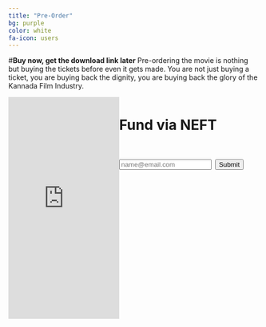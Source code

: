 ```yaml
---
title: "Pre-Order"
bg: purple
color: white
fa-icon: users
---
```

#**Buy now, get the download link later**
Pre-ordering the movie is nothing but buying the tickets before even it gets made. You are not just buying a ticket, you are buying back the dignity, you are buying back the glory of the Kannada Film Industry.
<style>

#p {
display: inline-block;
}

</style>
<div>
<iframe style="float: left" src="https://www.indiegogo.com/project/to-make-c10-h14-n2-film-in-kannada/embedded" width="222px" height="445px" frameborder="0" scrolling="no"></iframe>

<script>!function(){function provide(t,n){n(function(n){modules[t]=n})}function using(){for(var t,n=Array.prototype.slice.call(arguments,0,-1),e=0,r=[],i=arguments[arguments.length-1];t=n[e];e++){if(!modules[t])throw"[TWITTER] Module dependency missing: "+t;r.push(modules[t])}i&&i.apply(window,r)}var modules={};provide("i18n/languages",function(t){t(["hi","zh-cn","fr","zh-tw","msa","fil","fi","sv","pl","ja","ko","de","it","pt","es","ru","id","tr","da","no","nl","hu","fa","ar","ur","he","th"])}),provide("util/util",function(t){function n(t){return t&&String(t).toLowerCase().indexOf("[native code]")>-1}function e(t){return p(arguments,function(n){i(n,function(n,e){t[n]=e})}),t}function r(t){return i(t,function(n,e){c(e)&&(r(e),s(e)&&delete t[n]),(void 0===e||null===e||""===e)&&delete t[n]}),t}function i(t,n){for(var e in t)(!t.hasOwnProperty||t.hasOwnProperty(e))&&n(e,t[e]);return t}function o(t){return{}.toString.call(t).match(/\s([a-zA-Z]+)/)[1].toLowerCase()}function u(t,n){return t==o(n)}function a(t,n,e){return e=e||[],function(){var r=m(arguments,function(t){return t});return t.apply(n,e.concat(r))}}function c(t){return t===Object(t)}function s(t){if(!c(t))return!1;if(Object.keys)return!Object.keys(t).length;for(var n in t)if(t.hasOwnProperty(n))return!1;return!0}function f(t,n){window.setTimeout(function(){t.call(n||null)},0)}function l(t){return Array.prototype.slice.call(t)}var d=function(){var t=Array.prototype.indexOf;return n(t)?function(n,e){return n?t.apply(n,[e]):-1}:function(t,n){if(!t)return-1;for(var e=0,r=t.length;r>e;e++)if(n==t[e])return e;return-1}}(),p=function(){var t=Array.prototype.forEach;return n(t)?function(n,e){n&&e&&t.apply(n,[e])}:function(t,n){if(t&&n)for(var e=0,r=t.length;r>e;e++)n(t[e],e)}}(),h=function(){var t=Array.prototype.filter;return n(t)?function(n,e){return n?e?t.apply(n,[e]):n:null}:function(t,n){if(!t)return null;if(!n)return t;for(var e=[],r=0,i=t.length;i>r;r++)n(t[r])&&e.push(t[r]);return e}}(),m=function(){var t=Array.prototype.map;return n(t)?function(n,e){return n?e?t.apply(n,[e]):n:null}:function(t,n){if(!t)return null;if(!n)return t;for(var e=[],r=0,i=t.length;i>r;r++)e.push(n(t[r]));return e}}(),w=function(){var t=Array.prototype.reduce;return n(t)?function(n,e,r){return n?e?t.apply(n,[e,r]):r:null}:function(t,n,e){if(!t)return null;if(!n)return e;for(var r=e,i=0,o=t.length;o>i;i++)r=n(r,t[i],i,t);return r}}(),g=function(){var t=String.prototype.trim;return n(t)?function(n){return n&&t.apply(n)}:function(t){return t&&t.replace(/(^\s+|\s+$)/g,"")}}(),v=n(Object.create)?Object.create:function(t){function n(){}return n.prototype=t,new n};t({aug:e,async:f,compact:r,forIn:i,forEach:p,filter:h,map:m,reduce:w,trim:g,indexOf:d,isNative:n,isObject:c,isEmptyObject:s,createObject:v,bind:a,toType:o,isType:u,toRealArray:l})}),provide("util/typevalidator",function(t){using("util/util",function(n){function e(t){return void 0!==t&&null!==t&&""!==t}function r(t){return o(t)&&t%1===0}function i(t){return o(t)&&!r(t)}function o(t){return e(t)&&!isNaN(t)}function u(t){return e(t)&&"array"==n.toType(t)}function a(t){if(!e(t))return!1;switch(t){case"on":case"ON":case"true":case"TRUE":return!0;case"off":case"OFF":case"false":case"FALSE":return!1;default:return!!t}}function c(t){return o(t)?t:void 0}function s(t){return i(t)?t:void 0}function f(t){return r(t)?t:void 0}t({hasValue:e,isInt:r,isFloat:i,isNumber:o,isArray:u,asInt:f,asFloat:s,asNumber:c,asBoolean:a})})}),provide("tfw/util/globals",function(t){using("util/typevalidator",function(n){function e(){var t,n,e=document.getElementsByTagName("meta"),r=0;for(o={};t=e[r];r++)/^twitter:/.test(t.name)&&(n=t.name.replace(/^twitter:/,""),o[n]=t.content)}function r(t){return o[t]}function i(t){return n.asBoolean(t)&&(o.dnt=!0),n.asBoolean(o.dnt)}var o;e(),t({init:e,val:r,dnt:i})})}),provide("util/logger",function(t){using("util/util",function(n){function e(){c("info",n.toRealArray(arguments))}function r(){c("warn",n.toRealArray(arguments))}function i(){c("error",n.toRealArray(arguments))}function o(t){l&&(f[t]=a())}function u(t){var n;l&&(f[t]?(n=a(),e("_twitter",t,n-f[t])):i("timeEnd() called before time() for id: ",t))}function a(){return window.performance&&+window.performance.now()||+new Date}function c(t,n){if(window[s]&&window[s][t])switch(n.length){case 1:window[s][t](n[0]);break;case 2:window[s][t](n[0],n[1]);break;case 3:window[s][t](n[0],n[1],n[2]);break;case 4:window[s][t](n[0],n[1],n[2],n[3]);break;case 5:window[s][t](n[0],n[1],n[2],n[3],n[4]);break;default:0!==n.length&&window[s].warn&&window[s].warn("too many params passed to logger."+t)}}var s=["con","sole"].join(""),f={},l=!!~location.href.indexOf("tw_debug=true");t({info:e,warn:r,error:i,time:o,timeEnd:u})})}),provide("util/domready",function(t){function n(){o=1;for(var t=0,n=u.length;n>t;t++)u[t]()}var e,r,i,o=0,u=[],a=!1,c=document.createElement("a"),s="DOMContentLoaded",f="addEventListener",l="onreadystatechange";/^loade|c/.test(document.readyState)&&(o=1),document[f]&&document[f](s,r=function(){document.removeEventListener(s,r,a),n()},a),c.doScroll&&document.attachEvent(l,e=function(){/^c/.test(document.readyState)&&(document.detachEvent(l,e),n())}),i=c.doScroll?function(t){window.self!=window.top?o?t():u.push(t):!function(){try{c.doScroll("left")}catch(n){return setTimeout(function(){i(t)},50)}t()}()}:function(t){o?t():u.push(t)},t(i)}),provide("util/env",function(t){using("util/domready","util/typevalidator","util/logger","tfw/util/globals",function(n,e,r,i){function o(t){return t=t||window,t.devicePixelRatio?t.devicePixelRatio>=1.5:t.matchMedia?t.matchMedia("only screen and (min-resolution: 144dpi)").matches:!1}function u(t){return t=t||v,/(Trident|MSIE \d)/.test(t)}function a(t){return t=t||v,/MSIE 6/.test(t)}function c(t){return t=t||v,/MSIE 7/.test(t)}function s(t){return t=t||v,/MSIE 8/.test(t)}function f(t){return t=t||v,/MSIE 9/.test(t)}function l(t){return t=t||v,/(iPad|iPhone|iPod)/.test(t)}function d(t){return t=t||v,/^Mozilla\/5\.0 \(Linux; (U; )?Android/.test(t)}function p(){return y}function h(t,n){return t=t||window,n=n||v,t.postMessage&&!(u(n)&&t.opener)}function m(t){t=t||navigator;try{return!!t.plugins["Shockwave Flash"]||!!new ActiveXObject("ShockwaveFlash.ShockwaveFlash")}catch(n){return!1}}function w(t,n,e){return t=t||window,n=n||navigator,e=e||v,"ontouchstart"in t||/Opera Mini/.test(e)||n.msMaxTouchPoints>0}function g(){var t=document.body.style;return void 0!==t.transition||void 0!==t.webkitTransition||void 0!==t.mozTransition||void 0!==t.oTransition||void 0!==t.msTransition}var v=window.navigator.userAgent,y=!1,b=!1,_="twitter-csp-test";window.twttr=window.twttr||{},twttr.verifyCSP=function(t){var n=document.getElementById(_);b=!0,y=!!t,n&&n.parentNode.removeChild(n)},n(function(){var t;return a()||c()?y=!1:e.asBoolean(i.val("widgets:csp"))?y=!0:(t=document.createElement("script"),t.id=_,t.text="twttr.verifyCSP(false);",document.body.appendChild(t),void window.setTimeout(function(){b||(r.warn('TWITTER: Content Security Policy restrictions may be applied to your site. Add <meta name="twitter:widgets:csp" content="on"> to supress this warning.'),r.warn("TWITTER: Please note: Not all embedded timeline and embedded Tweet functionality is supported when CSP is applied."))},5e3))}),t({retina:o,anyIE:u,ie6:a,ie7:c,ie8:s,ie9:f,ios:l,android:d,cspEnabled:p,flashEnabled:m,canPostMessage:h,touch:w,cssTransitions:g})})}),provide("util/querystring",function(t){function n(t){return encodeURIComponent(t).replace(/\+/g,"%2B").replace(/'/g,"%27")}function e(t){return decodeURIComponent(t)}function r(t){var e,r=[];for(e in t)null!==t[e]&&"undefined"!=typeof t[e]&&r.push(n(e)+"="+n(t[e]));return r.sort().join("&")}function i(t){var n,r,i,o,u={};if(t)for(n=t.split("&"),o=0;i=n[o];o++)r=i.split("="),2==r.length&&(u[e(r[0])]=e(r[1]));return u}function o(t,n){var e=r(n);return e.length>0?t.indexOf("?")>=0?t+"&"+r(n):t+"?"+r(n):t}function u(t){var n=t&&t.split("?");return 2==n.length?i(n[1]):{}}t({url:o,decodeURL:u,decode:i,encode:r,encodePart:n,decodePart:e})}),provide("util/params",function(t){using("util/querystring",function(n){var e,r,i;e=function(t){var e=t.search.substr(1);return n.decode(e)},r=function(t){var e=t.href,r=e.indexOf("#"),i=0>r?"":e.substring(r+1);return n.decode(i)},i=function(t){var n,i={},o=e(t),u=r(t);for(n in o)o.hasOwnProperty(n)&&(i[n]=o[n]);for(n in u)u.hasOwnProperty(n)&&(i[n]=u[n]);return i},t({combined:i,fromQuery:e,fromFragment:r})})}),provide("tfw/util/env",function(t){using("util/params",function(n){function e(){var t=36e5,e=n.combined(document.location)._;return void 0!==r?r:(r=!1,e&&/^\d+$/.test(e)&&(r=+new Date-parseInt(e)<t),r)}var r;t({isDynamicWidget:e})})}),provide("util/widgetrpc",function(t){using("tfw/util/env","util/env",function(n,e){function r(){if(o)return o;if(n.isDynamicWidget()){var t,r=0,i=parent.frames.length;try{if(o=parent.frames[c])return o}catch(u){}if(e.anyIE())for(;i>r;r++)try{if(t=parent.frames[r],t&&"function"==typeof t.openIntent)return o=t}catch(u){}}}function i(){var t,e,o,a,c,d,p={};if("function"===(typeof arguments[0]).toLowerCase()?p.success=arguments[0]:p=arguments[0],t=p.success||function(){},e=p.timeout||function(){},o=p.nohub||function(){},a=p.complete||function(){},c=void 0!==p.attempt?p.attempt:l,!n.isDynamicWidget()||u)return o(),a(),!1;d=r(),c--;try{if(d&&d.trigger)return t(d),void a()}catch(h){}return 0>=c?(u=!0,e(),void a()):+new Date-s>f*l?(u=!0,void o()):void window.setTimeout(function(){i({success:t,timeout:e,nohub:o,attempt:c,complete:a})},f)}var o,u,a="twttrHubFrameSecure",c="http:"==document.location.protocol?"twttrHubFrame":a,s=+new Date,f=100,l=20;t({withHub:i,contextualHubId:c,secureHubId:a})})}),provide("xd/json2",function(exports){function f(t){return 10>t?"0"+t:t}function quote(t){return escapable.lastIndex=0,escapable.test(t)?'"'+t.replace(escapable,function(t){var n=meta[t];return"string"==typeof n?n:"\\u"+("0000"+t.charCodeAt(0).toString(16)).slice(-4)})+'"':'"'+t+'"'}function str(t,n){var e,r,i,o,u,a=gap,c=n[t];switch(c&&"object"==typeof c&&"function"==typeof c.toJSON&&(c=c.toJSON(t)),"function"==typeof rep&&(c=rep.call(n,t,c)),typeof c){case"string":return quote(c);case"number":return isFinite(c)?String(c):"null";case"boolean":case"null":return String(c);case"object":if(!c)return"null";if(gap+=indent,u=[],"[object Array]"===Object.prototype.toString.apply(c)){for(o=c.length,e=0;o>e;e+=1)u[e]=str(e,c)||"null";return i=0===u.length?"[]":gap?"[\n"+gap+u.join(",\n"+gap)+"\n"+a+"]":"["+u.join(",")+"]",gap=a,i}if(rep&&"object"==typeof rep)for(o=rep.length,e=0;o>e;e+=1)r=rep[e],"string"==typeof r&&(i=str(r,c),i&&u.push(quote(r)+(gap?": ":":")+i));else for(r in c)Object.hasOwnProperty.call(c,r)&&(i=str(r,c),i&&u.push(quote(r)+(gap?": ":":")+i));return i=0===u.length?"{}":gap?"{\n"+gap+u.join(",\n"+gap)+"\n"+a+"}":"{"+u.join(",")+"}",gap=a,i}}window.JSON||(window.JSON={}),"function"!=typeof Date.prototype.toJSON&&(Date.prototype.toJSON=function(){return isFinite(this.valueOf())?this.getUTCFullYear()+"-"+f(this.getUTCMonth()+1)+"-"+f(this.getUTCDate())+"T"+f(this.getUTCHours())+":"+f(this.getUTCMinutes())+":"+f(this.getUTCSeconds())+"Z":null},String.prototype.toJSON=Number.prototype.toJSON=Boolean.prototype.toJSON=function(){return this.valueOf()});var cx=/[\u0000\u00ad\u0600-\u0604\u070f\u17b4\u17b5\u200c-\u200f\u2028-\u202f\u2060-\u206f\ufeff\ufff0-\uffff]/g,escapable=/[\\\"\x00-\x1f\x7f-\x9f\u00ad\u0600-\u0604\u070f\u17b4\u17b5\u200c-\u200f\u2028-\u202f\u2060-\u206f\ufeff\ufff0-\uffff]/g,gap,indent,meta={"\b":"\\b","":"\\t","\n":"\\n","\f":"\\f","\r":"\\r",'"':'\\"',"\\":"\\\\"},rep;"function"!=typeof JSON.stringify&&(JSON.stringify=function(t,n,e){var r;if(gap="",indent="","number"==typeof e)for(r=0;e>r;r+=1)indent+=" ";else"string"==typeof e&&(indent=e);if(rep=n,n&&"function"!=typeof n&&("object"!=typeof n||"number"!=typeof n.length))throw new Error("JSON.stringify");return str("",{"":t})}),"function"!=typeof JSON.parse&&(JSON.parse=function(text,reviver){function walk(t,n){var e,r,i=t[n];if(i&&"object"==typeof i)for(e in i)Object.hasOwnProperty.call(i,e)&&(r=walk(i,e),void 0!==r?i[e]=r:delete i[e]);return reviver.call(t,n,i)}var j;if(cx.lastIndex=0,cx.test(text)&&(text=text.replace(cx,function(t){return"\\u"+("0000"+t.charCodeAt(0).toString(16)).slice(-4)})),/^[\],:{}\s]*$/.test(text.replace(/\\(?:["\\\/bfnrt]|u[0-9a-fA-F]{4})/g,"@").replace(/"[^"\\\n\r]*"|true|false|null|-?\d+(?:\.\d*)?(?:[eE][+\-]?\d+)?/g,"]").replace(/(?:^|:|,)(?:\s*\[)+/g,"")))return j=eval("("+text+")"),"function"==typeof reviver?walk({"":j},""):j;throw new SyntaxError("JSON.parse")}),exports(JSON)}),provide("util/iframe",function(t){using("util/util",function(n){t(function(t,e,r){var i;if(r=r||document,t=t||{},e=e||{},t.name){try{i=r.createElement('<iframe name="'+t.name+'"></iframe>')}catch(o){i=r.createElement("iframe"),i.name=t.name}delete t.name}else i=r.createElement("iframe");return t.id&&(i.id=t.id,delete t.id),i.allowtransparency="true",i.scrolling="no",i.setAttribute("frameBorder",0),i.setAttribute("allowTransparency",!0),n.forIn(t,function(t,n){i.setAttribute(t,n)}),n.forIn(e,function(t,n){i.style[t]=n}),i})})}),provide("util/tld",function(t){function n(t){return t in i?i[t]:i[t]=r.test(t)}function e(){return n(document.location.host)}var r=/^[^#?]*\.(gov|mil)(:\d+)?([#?].*)?$/i,i={};t({isUrlSensitive:n,isHostPageSensitive:e})}),provide("util/promise",function(t){using("util/util",function(n){var e=function(t){try{var n=t.then;if("function"==typeof n)return!0}catch(e){}return!1},r=function(t){Error.call(this,t)};r.prototype=n.createObject(Error.prototype);var i=function(){var t=[];return t.pump=function(e){n.async(function(){for(var n=t.length,r=0;n>r;)r++,t.shift()(e)})},t},o=function(t,r,i,o,u,a){var c=!1,s=this,f=function(t){n.async(function(){a("fulfilled"),o(t),r.pump(t)})},l=function(t){n.async(function(){a("rejected"),u(t),i.pump(t)})},d=function(t){return e(t)?void t.then(d,l):void f(t)},p=function(t){return function(n){c||(c=!0,t(n))}};this.resolve=p(d,"resolve"),this.fulfill=p(f,"fulfill"),this.reject=p(l,"reject"),this.cancel=function(){s.reject(new Error("Cancel"))},this.timeout=function(){s.reject(new Error("Timeout"))},a("pending")},u=function(t){var n,e,r=new i,u=new i,a="pending";this._addAcceptCallback=function(t){r.push(t),"fulfilled"==a&&r.pump(n)},this._addRejectCallback=function(t){u.push(t),"rejected"==a&&u.pump(e)};var c=new o(this,r,u,function(t){n=t},function(t){e=t},function(t){a=t});try{t&&t(c)}catch(s){c.reject(s)}},a=function(t){return"function"==typeof t},c=function(t,e,r){return a(t)?function(){try{var n=t.apply(null,arguments);e.resolve(n)}catch(r){e.reject(r)}}:n.bind(e[r],e)},s=function(t,n,e){return a(t)&&e._addAcceptCallback(t),a(n)&&e._addRejectCallback(n),e};n.aug(u.prototype,{then:function(t,n){var e=this;return new u(function(r){s(c(t,r,"resolve"),c(n,r,"reject"),e)})},"catch":function(t){var n=this;return new u(function(e){s(null,c(t,e,"reject"),n)})}}),u.isThenable=e;var f=function(t){return n.map(t,u.resolve)};u.any=function(){var t=f(arguments);return new u(function(e){if(t.length){var r=!1,i=function(t){r||(r=!0,e.resolve(t))},o=function(t){r||(r=!0,e.reject(t))};n.forEach(t,function(t){t.then(i,o)})}else e.reject("No futures passed to Promise.any()")})},u.every=function(){var t=f(arguments);return new u(function(e){if(t.length){var r=new Array(t.length),i=0,o=function(n,o){i++,r[n]=o,i==t.length&&e.resolve(r)};n.forEach(t,function(t,r){t.then(n.bind(o,null,[r]),e.reject)})}else e.reject("No futures passed to Promise.every()")})},u.some=function(){var t=f(arguments);return new u(function(e){if(t.length){var r=0,i=function(){r++,r==t.length&&e.reject()};n.forEach(t,function(t){t.then(e.resolve,i)})}else e.reject("No futures passed to Promise.some()")})},u.fulfill=function(t){return new u(function(n){n.fulfill(t)})},u.resolve=function(t){return new u(function(n){n.resolve(t)})},u.reject=function(t){return new u(function(n){n.reject(t)})},t(u)})}),provide("util/donottrack",function(t){using("util/tld","tfw/util/globals",function(n,e){t(function(t,r){var i=/https?:\/\/([^\/]+).*/i;return t=t||document.referrer,t=i.test(t)&&RegExp.$1,r=r||document.location.host,e.dnt()?!0:n.isUrlSensitive(r)?!0:t&&n.isUrlSensitive(t)?!0:document.navigator?1==document.navigator.doNotTrack:navigator?1==navigator.doNotTrack||1==navigator.msDoNotTrack:!1})})}),provide("sandbox/baseframe",function(t){using("util/domready","util/env","util/iframe","util/promise","util/util",function(n,e,r,i,o){function u(t,n,e,u){var a;this.readyPromise=new i(o.bind(function(t){this.resolver=t},this)),this.attrs=t||{},this.styles=n||{},this.appender=e||function(t){document.body.appendChild(t)},this.layout=u||function(t){return new i(function(n){return n.fulfill(t())})},this.frame=a=r(this.attrs,this.styles),a.onreadystatechange=a.onload=this.getCallback(this.onLoad),this.layout(o.bind(function(){this.appender(a)},this))}var a=0;window.twttr=window.twttr||{},window.twttr.sandbox=window.twttr.sandbox||{},u.prototype.getCallback=function(t){var n=this,e=!1;return function(){e||(e=!0,t.call(n))}},u.prototype.registerCallback=function(t){var n="cb"+a++;return window.twttr.sandbox[n]=t,n},u.prototype.onLoad=function(){try{this.document=this.frame.contentWindow.document}catch(t){return void this.setDocDomain()}this.writeStandardsDoc(),this.resolver.fulfill(this)},u.prototype.ready=function(){return this.readyPromise},u.prototype.setDocDomain=function(){var t=r(this.attrs,this.styles),n=this.registerCallback(this.getCallback(this.onLoad));t.src=["javascript:",'document.write("");',"try { window.parent.document; }","catch (e) {",'document.domain="'+document.domain+'";',"}",'window.parent.twttr.sandbox["'+n+'"]();'].join(""),this.layout(o.bind(function(){this.frame.parentNode.removeChild(this.frame),this.frame=null,this.appender?this.appender(t):document.body.appendChild(t),this.frame=t},this))},u.prototype.writeStandardsDoc=function(){if(e.anyIE()&&!e.cspEnabled()){var t=["<!DOCTYPE html>","<html>","<head>","<scr","ipt>","try { window.parent.document; }",'catch (e) {document.domain="'+document.domain+'";}',"</scr","ipt>","</head>","<body></body>","</html>"].join("");this.document.write(t),this.document.close()}},t(u)})}),provide("sandbox/minimal",function(t){using("sandbox/baseframe","util/env","util/promise","util/util",function(n,e,r,i){function o(t,n){t&&(this._frame=t,this._win=t.contentWindow,this._doc=this._win.document,this._body=this._doc.body,this._head=this._body.parentNode.children[0],this.layout=n)}i.aug(o.prototype,{createElement:function(t){return this._doc.createElement(t)},createDocumentFragment:function(){return this._doc.createDocumentFragment()},appendChild:function(t){return this.layout(i.bind(function(){return this._body.appendChild(t)},this))},setBaseTarget:function(t){var n=this._doc.createElement("base");return n.target=t,this.layout(i.bind(function(){return this._head.appendChild(n)},this))},setTitle:function(t){t&&(this._frame.title=t)},element:function(){return this._frame},document:function(){return this._doc}}),o.createSandbox=function(t,e,r,i){var u=new n(t,e,r,i);return u.ready().then(function(t){return new o(t.frame,t.layout)})},t(o)})}),provide("dom/delegate",function(t){using("util/util",function(n){function e(t){var n=t.getAttribute("data-twitter-event-id");return n?n:(t.setAttribute("data-twitter-event-id",++w),w)}function r(t,n,e){var r=0,i=t&&t.length||0;for(r=0;i>r;r++)t[r].call(n,e)}function i(t,n,e){for(var o=e||t.target||t.srcElement,u=o.className.split(" "),a=0,c=u.length;c>a;a++)r(n["."+u[a]],o,t);r(n[o.tagName],o,t),t.cease||o!==this&&i.call(this,t,n,o.parentElement||o.parentNode)}function o(t,n,e,r){function o(r){i.call(t,r,e[n])}function a(){i.call(t,t.ownerDocument.parentWindow.event,e[n])}return t.addEventListener?(u(t,o,n,r),void t.addEventListener(n,o,!1)):void(t.attachEvent&&(u(t,a,n,r),t.attachEvent("on"+n,a)))}function u(t,n,e,r){t.id&&(g[t.id]=g[t.id]||[],g[t.id].push({el:t,listener:n,type:e,rootId:r}))}function a(t){var e=g[t];e&&(n.forEach(e,function(t){c(t.el,t.type,t.listener),delete m[t.rootId]}),delete g[t])}function c(t,n,e){t&&t.removeEventListener&&t.removeEventListener(n,e),t&&t.detachEvent&&t.detachEvent(n,e)}function s(t,n,r,i){var u=e(t);m[u]=m[u]||{},m[u][n]||(m[u][n]={},o(t,n,m[u],u)),m[u][n][r]=m[u][n][r]||[],m[u][n][r].push(i)}function f(t,n,e){t.addEventListener?t.addEventListener(n,e,!1):t.attachEvent("on"+n,function(){e(window.event)})}function l(t,n,r){var o=e(n),u=m[o]&&m[o];i.call(n,{target:r},u[t])}function d(t){return h(t),p(t),!1}function p(t){t&&t.preventDefault?t.preventDefault():t.returnValue=!1}function h(t){t&&(t.cease=!0)&&t.stopPropagation?t.stopPropagation():t.cancelBubble=!0}var m={},w=-1,g={};t({stop:d,stopPropagation:h,preventDefault:p,delegate:s,on:f,simulate:l,removeDelegatesForWidget:a,off:c})})}),provide("dom/cookie",function(t){using("util/util",function(n){t(function(t,e,r){var i,o,u,a,c=n.aug({},r);return arguments.length>1&&"[object Object]"!==String(e)?((null===e||void 0===e)&&(c.expires=-1),"number"==typeof c.expires&&(i=c.expires,o=new Date((new Date).getTime()+60*i*1e3),c.expires=o),e=String(e),document.cookie=[encodeURIComponent(t),"=",c.raw?e:encodeURIComponent(e),c.expires?"; expires="+c.expires.toUTCString():"",c.path?"; path="+c.path:"",c.domain?"; domain="+c.domain:"",c.secure?"; secure":""].join("")):(c=e||{},a=c.raw?function(t){return t}:decodeURIComponent,(u=new RegExp("(?:^|; )"+encodeURIComponent(t)+"=([^;]*)").exec(document.cookie))?a(u[1]):null)})})}),provide("tfw/util/tracking",function(t){var n="3b8b35c298c308d5929861124acca0d86c839730:1414619355";using("dom/cookie","dom/delegate","sandbox/minimal","util/donottrack","util/promise","util/querystring","util/tld","tfw/util/env","util/iframe","util/util","xd/json2",function(e,r,i,o,u,a,c,s,f,l){function d(){return F?U:(i.createSandbox({id:"rufous-sandbox"},{display:"none"}).then(l.bind(function(t){P=t,A=T(),M=I(),R.fulfill([A,M])},this)),F=!0,U)}function p(t,n,e,r){return h(t,n,e,r,2)}function h(t,n,e,r,i){var o=!l.isObject(t),u=n?!l.isObject(n):!1;o||u||v(S(t),O(n,e,r,i),!0)}function m(t,n,e,r,i){var o=w(t.target||t.srcElement);o.action=i||"click",h(o,n,e,r)}function w(t,n){var e;return n=n||{},t&&1===t.nodeType?((e=t.getAttribute("data-scribe"))&&l.forEach(e.split(" "),function(t){var e=l.trim(t).split(":"),r=e[0],i=e[1];r&&i&&!n[r]&&(n[r]=i)}),w(t.parentNode,n)):n}function g(t,n,e){var r,i;e&&l.isObject(t)&&l.isObject(n)&&(r=l.aug({},n,{event_namespace:t}),i={l:L(r)},r.dnt&&(i.dnt=1),N(a.url(e,i)))}function v(t,n,e){var r,i,o,u;l.isObject(t)&&l.isObject(n)&&(e?g(t,n,B):(o=l.aug({},n,{event_namespace:t}),r=A.firstChild,r.value=+(+r.value||o.dnt||0),u=L(o),i=P.createElement("input"),i.type="hidden",i.name="l",i.value=u,A.appendChild(i)))}function y(t,n,e,r){var i=!l.isObject(t),o=n?!l.isObject(n):!1;i||o||U.then(function(){v(S(t),O(n,e,r))})}function b(t){x("tweet",t)}function _(t){x("timeline",t)}function x(t,n){c.isHostPageSensitive()||J[t]||(J[t]=!0,g(S({page:t,action:"impression"}),k(n),H))}function E(){return U.then(function(){if(A.children.length<=2)return u.reject();var t=u.every(P.appendChild(A),P.appendChild(M)).then(function(t){var n=t[0],e=t[1];return r.on(e,"load",function(){j(n,e)(),twttr.events.trigger("logFlushed")}),n.submit(),t});return A=T(),M=I(),t})}function j(t,n){return function(){var e=t.parentNode;e&&(e.removeChild(t),e.removeChild(n))}}function S(t){return l.aug({client:"tfw"},t||{})}function O(t,e,r,i){var u=t&&t.widget_origin||document.referrer;return t=C("tfw_client_event",t,r||o(u)),t.client_version=n,t.format_version=void 0!==i?i:1,e||(t.widget_origin=u),t}function k(t){return C("syndicated_impression",{},t)}function C(t,n,e){return n=n||{},l.aug(n,{_category_:t,triggered_on:n.triggered_on||+new Date,dnt:!!e})}function T(){var t=P.createElement("form"),n=P.createElement("input"),e=P.createElement("input");return D++,t.action=B,t.method="POST",t.target="rufous-frame-"+D,t.id="rufous-form-"+D,n.type="hidden",n.name="dnt",n.value=0,e.type="hidden",e.name="tfw_redirect",e.value=q,t.appendChild(n),t.appendChild(e),t}function I(){var t="rufous-frame-"+D;return f({id:t,name:t,width:0,height:0,border:0},{display:"none"},P.document())}function N(t){var n=new Image;n.src=t}function L(t){var n,e=Array.prototype.toJSON;return delete Array.prototype.toJSON,n=JSON.stringify(t),e&&(Array.prototype.toJSON=e),n}var A,M,P,R,D=0,F=!1,U=new u(function(t){R=t}),J={},B="https://syndication.twitter.com/i/jot",H="https://syndication.twitter.com/i/jot/syndication",q="https://platform.twitter.com/jot.html";twttr.widgets&&twttr.widgets.endpoints&&(B=twttr.widgets.endpoints.rufous||B,H=twttr.widgets.endpoints.rufous||H,q=twttr.widgets.endpoints.rufousRedirect||q),t({enqueue:y,flush:E,initPostLogging:d,scribeInteraction:m,extractTermsFromDOM:w,addPixel:h,addPixel2:p,scribeTweetAudienceImpression:b,scribeTimelineAudienceImpression:_})})}),provide("tfw/util/session",function(t){using("dom/cookie","util/querystring",function(n,e){function r(t){var e=n("secure_session"),r=document.location;return"true"==e||"default"==e?t?"https:"===r.protocol:!0:n("auth_token_session")?!0:!1}function i(t){var n=document.location,e=twttr.config&&twttr.config.secureHost?twttr.config.secureHost:n.host;return r()&&"https:"!==n.protocol?(window.onload=function(){document.location.replace("https://"+e+n.pathname+n.search+n.hash+"&original_redirect_referrer="+t)},!0):void 0}function o(){var t,r,i=n("twid");return i&&(t=i.split("|")[0])?(r=e.decode(t),r.c?r.c:r.u):void 0}t({isLoggedIn:r,forwardSSL:i,getUserId:o})})}),provide("util/events",function(t){using("util/util",function(n){var e={bind:function(t,n){return this._handlers=this._handlers||{},this._handlers[t]=this._handlers[t]||[],this._handlers[t].push(n)},unbind:function(t,e){if(this._handlers[t])if(e){var r=n.indexOf(this._handlers[t],e);r>=0&&this._handlers[t].splice(r,1)}else this._handlers[t]=[]},trigger:function(t,e){var r=this._handlers&&this._handlers[t];e=e||{},e.type=t,n.forEach(r,function(t){n.async(n.bind(t,this,[e]))})}};t({Emitter:e})})}),provide("xd/jsonrpc",function(t){using("util/util","util/events","xd/json2",function(n,e){function r(t){return(JSON.parse||JSON.decode)(t)}function i(t){this.con=t}function o(){this.id=o.id++}n.aug(i.prototype,{expose:function(t){this.con.bind("message",this._handleRequest(t))},call:function(t){var n,e=this;return this._requests||(this._requests={},this.con.bind("message",function(t){var n;try{t=r(t)}catch(i){return}t.callback&&"number"==typeof t.id&&(n=e._requests[t.id])&&(t.error?n.trigger("error",t):n.trigger("success",t),delete e._requests[t.id])})),n=new o,this._requests[n.id]=n,n.send(this.con,t,Array.prototype.slice.call(arguments,1))},_handleRequest:function(t){var n=this;return function(e){var i,o;try{e=r(e)}catch(u){return}e.callback||"number"==typeof e.id&&"function"==typeof t[e.method]&&(o=n._responseCallbacks(e.id),i=t[e.method].apply(t,e.params.concat(o)),"undefined"!=typeof i&&o[0](i))}},_responseCallbacks:function(t){var n=this.con;return[function(e){n.send(JSON.stringify({id:t,result:e,callback:!0}))},function e(r){n.send(JSON.stringify({id:t,error:e,callback:r}))}]}}),o.id=0,n.aug(o.prototype,e.Emitter,{send:function(t,n,e){return t.send(JSON.stringify({id:this.id,method:n,params:e})),this},success:function(t){return this.bind("success",t),this},error:function(t){return this.bind("error",t),this}}),t(function(t){return new i(t)})})}),provide("xd/flash",function(t){function n(t,n){var e=n||Math.floor(100*Math.random()),r=['<object id="xdflashshim'+e+'" name="xdflashshim'+e+'"','type="application/x-shockwave-flash" classid="clsid:d27cdb6e-ae6d-11cf-96b8-444553540000"','width="1" height="1" style="position:absolute;left:-9999px;top:-9999px;">','<param name="movie" value="'+t+"&debug="+window.__XDDEBUG__+'">','<param name="wmode" value="window">','<param name="allowscriptaccess" value="always">',"</object>"].join(" ");return r}t({object:n})}),provide("xd/base",function(t){using("util/util","util/events",function(n,e){function r(){}n.aug(r.prototype,e.Emitter,{transportMethod:"",init:function(){},send:function(t){var n;this._ready?this._performSend(t):n=this.bind("ready",function(){this.unbind("ready",n),this._performSend(t)})},ready:function(){this.trigger("ready",this),this._ready=!0},isReady:function(){return!!this._ready},receive:function(t){this.trigger("message",t)}}),t({Connection:r})})}),provide("xd/parent",function(t){using("xd/base","util/util","util/env",function(n,e,r){function i(t){var n=[];return e.forIn(t,function(t,e){n.push(t+"="+e)}),n.join(",")}function o(){}function u(t){this.transportMethod="PostMessage",this.options=t,this._createChild()}function a(t){this.transportMethod="Flash",this.options=t,this.token=Math.random().toString(16).substring(2),this._setup()}function c(t){this.transportMethod="Fallback",this.options=t,this._createChild()}var s,f="__ready__",l=0;o.prototype=new n.Connection,e.aug(o.prototype,{_createChild:function(){this.options.window?this._createWindow():this._createIframe()},_createIframe:function(){function t(){u.child=n.contentWindow,u._ready||u.init()}var n,r,i,o,u=this,a={allowTransparency:!0,frameBorder:"0",scrolling:"no",tabIndex:"0",name:this._name()},c=e.aug(e.aug({},a),this.options.iframe),f=!1;window.postMessage?(s||(s=document.createElement("iframe")),n=s.cloneNode(!1)):n=document.createElement('<iframe name="'+c.name+'">'),n.id=c.name,e.forIn(c,function(t,e){"style"!=t&&n.setAttribute(t,e)}),o=n.getAttribute("style"),o&&"undefined"!=typeof o.cssText?o.cssText=c.style:n.style.cssText=c.style,n.addEventListener?n.addEventListener("load",t,!1):n.attachEvent("onload",function(){f||(f=!0,t())}),n.src=this._source(),(r=this.options.appendTo)?r.appendChild(n):(i=this.options.replace)?(r=i.parentNode,r&&r.replaceChild(n,i)):document.body.insertBefore(n,document.body.firstChild)},_createWindow:function(){var t,n={width:550,height:450,personalbar:"0",toolbar:"0",scrollbars:"1",resizable:"1"},r=e.aug(e.aug({},n),this.options.window),o=screen.width,u=screen.height,a=this._name();r.left=r.left||Math.round(o/2-r.width/2),r.top=r.top||Math.round(u/2-r.height/2),u<r.height&&(r.top=0,r.height=u),t=window.open(this._source(),a,i(r)),t&&t.focus(),this.child=t,this.init()},_source:function(){return this.options.src},_name:function(){var t="_xd_"+l++;return window.parent&&window.parent!=window&&window.name&&(t=window.name+t),t}}),u.prototype=new o,e.aug(u.prototype,{init:function(){function t(t){t.source===n.child&&(n._ready||t.data!==f?n.receive(t.data):n.ready())}var n=this;window.addEventListener?window.addEventListener("message",t,!1):window.attachEvent("onmessage",t)},_performSend:function(t){this.child.postMessage(t,this.options.src)}}),a.prototype=new o,e.aug(a.prototype,{_setup:function(){var t=this;using("xd/flash",function(n){window["__xdcb"+t.token]={receive:function(n){t._ready||n!==f?t.receive(n):t.ready()},loaded:function(){}};var e=document.createElement("div");e.innerHTML=n.object("https://platform.twitter.com/xd/ft.swf?&token="+t.token+"&parent=true&callback=__xdcb"+t.token+"&xdomain="+t._host(),t.token),document.body.insertBefore(e,document.body.firstChild),t.proxy=e.firstChild,t._createChild()})},init:function(){},_performSend:function(t){this.proxy.send(t)},_host:function(){return this.options.src.replace(/https?:\/\//,"").split(/(:|\/)/)[0]},_source:function(){return this.options.src+(this.options.src.match(/\?/)?"&":"?")+"xd_token="+window.escape(this.token)}}),c.prototype=new o,e.aug(c.prototype,{init:function(){},_performSend:function(){}}),t({connect:function(t){return!r.canPostMessage()||r.anyIE()&&t.window?r.anyIE()&&r.flashEnabled()?new a(t):new c(t):new u(t)}})})}),provide("util/cookiesupport",function(t){using("dom/cookie",function(n){t(function(t){var e="util_cookie_detect";return n(e,"set",{path:"/",expires:1,domain:t}),"set"!==n(e)?!1:(n(e,"",{path:"/",expires:-1,domain:t}),!0)})})}),provide("util/format",function(t){var n={en:function(t,n){var e,r,i=parseInt(t,10),o=new RegExp("^\\"+n(","));return isNaN(i)?"":0>i?"0":1e4>i?i.toString().split("").reverse().join("").replace(/(\d{3})/g,"$1"+n(",")).split("").reverse().join("").replace(o,""):1e5>i?(e=(Math.floor(i/100)/10).toString(),e.replace(/\./,n("."))+n("K")):1e6>i?(e=Math.floor(i/1e3).toString(),e+n("K")):1e7>i?(r=(Math.floor(i/1e5)/10).toString(),-1!=r.indexOf(".")?r.replace(/\./,n("."))+n("M"):r+n(".")+"0"+n("M")):n("10M+")},ja:function(t,n){var e,r=t,i=new RegExp("^"+n(","));return r=parseInt(r,10),isNaN(r)?"":1e4>r?r.toString().split("").reverse().join("").replace(/(\d{3})/g,"$1"+n(",")).split("").reverse().join("").replace(i,""):1e6>r?(e=(Math.floor(r/1e3)/10).toString(),e.replace(/\./,n("."))+" ?"):1e7>r?(e=Math.floor(r/1e4).toString(),e+" ?"):"1,000 ???"}};t({number:function(t,e,r){return e||(e=function(t){return t}),r&&n[r]?n[r](t,e):n.en(t,e)}})}),using("util/querystring","util/params","util/util","util/format","dom/cookie","util/cookiesupport","xd/parent","xd/jsonrpc","tfw/util/session","tfw/util/tracking","util/widgetrpc","util/env","i18n/languages",function(t,n,e,r,i,o,u,a,c,s,f,l,d){function p(t){if(t&&/^[\w_]{1,20}$/.test(t))return t;throw new Error("Invalid screen name")}function h(t,n){t.className+=" "+n}function m(t){return t&&"false"===t.toLowerCase()}function w(t){return t&&"true"===t.toLowerCase()}function g(t){return tn.getElementById(t)}function v(t){return t=t||window.event,t&&t.preventDefault?t.preventDefault():t.returnValue=!1,t&&t.stopPropagation?t.stopPropagation():t.cancelBubble=!0,!1}function y(t){var n=R&&R.name?R.name+" (@"+en+")":"@"+en;return A?void(F.title=_("View your profile on Twitter")):t?(h(D,"following"),void(F.title=_("You are following %{name} on Twitter",{name:n}))):(D.className=D.className.replace(/ ?following/,""),void(F.title=_("Follow %{name} on Twitter",{name:n})))}function b(){return/following/.test(D.className)}function x(t,n){return n=n||{width:550,height:500},u.connect({window:n,src:t})}function E(t){return{screen_name:en,original_referer:z,region:t,partner:cn,tw_p:$}}function j(){var n=x(twttr.config.followURL+"?"+t.encode(E()),{height:520,width:550});k(n,V)}function S(n){var e=x(twttr.config.userIntentURL+"?"+t.encode(E(n)));k(e,n)}function O(n){var e=x(twttr.config.mentionIntentURL+"?"+t.encode(E(n)));k(e,n)}function k(t,n){a(t).expose({trigger:function(t,e){"follow"===t?y(!0):"unfollow"===t&&y(!1),f.withHub(function(r){e.region||(e.region=n),r.trigger(t,e,K.id)})}})}function C(){var n="@"+en;s.addPixel({page:"button",section:"follow",action:"impression"},{language:K.lang,message:[K.size,on?"withcount":"nocount"].join(":")+":",widget_origin:z},!1,sn),tn.title=_("Twitter Follow Button"),U.innerHTML=rn?_("Follow %{screen_name}",{screen_name:"<b>"+n+"</b>"}):_("Follow"),rn&&D.offsetWidth<U.offsetWidth-10&&(rn=!1,U.innerHTML=_("Follow")),y(!1),H.label=_("%{name} on Twitter",{name:n}),B.label=_("Follow"),q.label=_("Tweet to %{name}",{name:n}),F.href=twttr.config.followURL+"?"+t.encode(E(Y)),J.href=twttr.config.userIntentURL+"?"+t.encode(E(G)),h(D,"ready"),h(D.parentNode,an),on||h(D,"ncount"),un&&h(D,un)}function T(){function n(n,e){return s.scribeInteraction(n,{},!1,sn),f.withHub(function(t){t.trigger("click",{region:e},K.id)}),!(n.altKey||n.shiftKey||n.metaKey)||n.shiftKey&&n.metaKey?(l.ios()||l.android()||L?window.open(twttr.config.twitterHost+"/"+en+"?"+t.encode(E())):A||b()||n&&n.metaKey&&n.shiftKey?S(e):j(),v(n)):void 0}function e(t,n){return s.scribeInteraction(t,{},!1,sn),f.withHub(function(t){t.trigger("click",{region:n},K.id)}),t.altKey||t.shiftKey||t.metaKey?void 0:(S(n),v(t))}F.onclick=function(t){return n(t||window.event,b()?X:V)},B.onclick=function(t){return n(t||window.event,Q)},J.onclick=function(t){return e(t||window.event,Z)},H.onclick=function(t){return e(t||window.event,Q)},q.onclick=function(){return O(Q)}}function I(){var n,e;c.isLoggedIn()?e=t.url(twttr.config.followersInfoURL,{screen_names:en,requester_id:c.getUserId(),lang:an,callback:"twttr.setFollowersCountAndFollowing"}):on&&(e=t.url(twttr.config.cdnFollowersInfoURL,{screen_names:en,lang:an,callback:"twttr.setFollowersCountAndFollowing"})),e&&(n=tn.createElement("script"),n.src=e,D.appendChild(n))}var N,L,A,M,P,R,D,F,U,J,B,H,q,W=document.location,K=n.combined(W),z=K.original_redirect_referrer||document.referrer,$="followbutton",V="follow",Y="follow_link",X="following",Z="count",G="count_link",Q="context_menu",tn=document,nn="true"==K.preview?!0:!1,en=p(K.screen_name),rn=!m(K.show_screen_name),on=!m(K.show_count),un=~e.indexOf(["left","right"],K.align)?K.align:null,an=K.lang&&K.lang.toLowerCase(),cn=K.partner,sn=w(K.dnt);window.twttr=window.twttr||{},c.forwardSSL(z)||(twttr.config=e.aug({cdnFollowersInfoURL:"https://cdn.syndication.twimg.com/widgets/followbutton/info.json",followersInfoURL:"https://syndication.twitter.com/widgets/followbutton/info.json",userIntentURL:"https://twitter.com/intent/user",followURL:"https://twitter.com/intent/follow",mentionIntentURL:"https://twitter.com/intent/tweet",twitterHost:"https://twitter.com"},twttr.config||{}),D=tn.body,F=g("follow-button"),U=g("l"),J=g("count"),B=g("m-follow"),H=g("m-profile"),q=g("m-tweet"),twttr.lang=an=an&&~e.indexOf(d,an)?an:"en",D.parentNode.lang=an,P=_("ltr"),h(D,P),"l"==K.size&&h(tn.documentElement,"xl"),twttr.setFollowersCountAndFollowing=function(t){if(t.error)return void y(!1);if(t.length){R=t[0];var n=r.number(R.followers_count,_,an),e=_("%{followers_count} followers",{followers_count:n});J.innerHTML=e,h(D,"hcount count-ready"),N=R["protected"],L=R.age_gated,M=R.id,M!==c.getUserId()||nn||(A=!0,y(!1)),y(R.following)}},C(),T(),I())})}();;
</script>
<div style="float: left">
<h1><strong>Fund via NEFT</strong><h1>
<p>
                        <input type="text" name="email" id="neft-email" placeholder="name@email.com">
                        <input type="submit" name="submit" value="Submit" id="neft-submit" onclick="neft_submit()">
                    </p>

</div>
</div>
